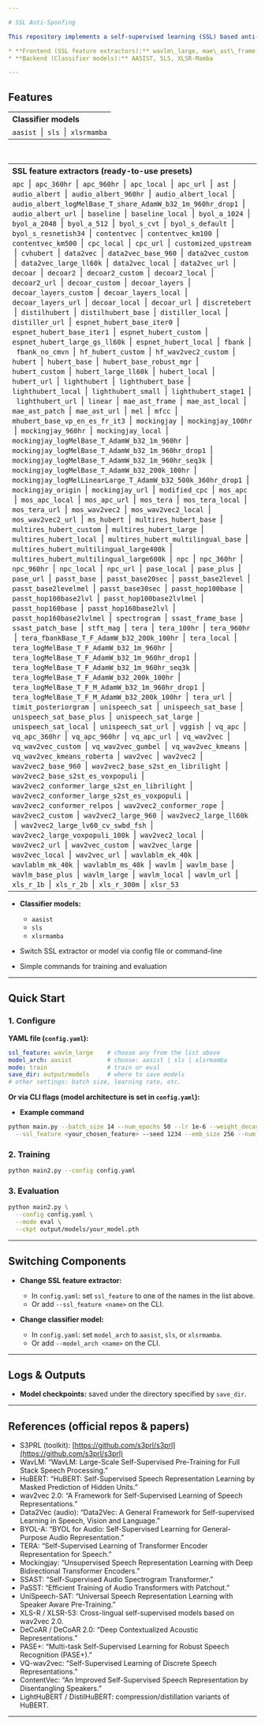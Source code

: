 ```yaml
---

# SSL Anti-Spoofing

This repository implements a self-supervised learning (SSL) based anti-spoofing pipeline for audio. It has two main stages:

* **Frontend (SSL feature extractors):** wavlm\_large, mae\_ast\_frame, npc\_960hr
* **Backend (Classifier models):** AASIST, SLS, XLSR-Mamba

---
```


## Features

<table>
  <tr>
    <th align="left">Classifier models</th>
  </tr>
  <tr>
    <td><code>aasist</code> &nbsp;|&nbsp; <code>sls</code> &nbsp;|&nbsp; <code>xlsrmamba</code></td>
  </tr>
</table>

<br/>

<table>
  <tr>
    <th align="left">SSL feature extractors (ready-to-use presets)</th>
  </tr>
  <tr>
  <td><code>apc</code> &nbsp;|&nbsp; <code>apc_360hr</code> &nbsp;|&nbsp; <code>apc_960hr</code> &nbsp;|&nbsp; <code>apc_local</code> &nbsp;|&nbsp; <code>apc_url</code> &nbsp;|&nbsp; <code>ast</code> &nbsp;|&nbsp; <code>audio_albert</code> &nbsp;|&nbsp; <code>audio_albert_960hr</code> &nbsp;|&nbsp; <code>audio_albert_local</code> &nbsp;|&nbsp; <code>audio_albert_logMelBase_T_share_AdamW_b32_1m_960hr_drop1</code> &nbsp;|&nbsp; <code>audio_albert_url</code> &nbsp;|&nbsp; <code>baseline</code> &nbsp;|&nbsp; <code>baseline_local</code> &nbsp;|&nbsp; <code>byol_a_1024</code> &nbsp;|&nbsp; <code>byol_a_2048</code> &nbsp;|&nbsp; <code>byol_a_512</code> &nbsp;|&nbsp; <code>byol_s_cvt</code> &nbsp;|&nbsp; <code>byol_s_default</code> &nbsp;|&nbsp; <code>byol_s_resnetish34</code> &nbsp;|&nbsp; <code>contentvec</code> &nbsp;|&nbsp; <code>contentvec_km100</code> &nbsp;|&nbsp; <code>contentvec_km500</code> &nbsp;|&nbsp; <code>cpc_local</code> &nbsp;|&nbsp; <code>cpc_url</code> &nbsp;|&nbsp; <code>customized_upstream</code> &nbsp;|&nbsp; <code>cvhubert</code> &nbsp;|&nbsp; <code>data2vec</code> &nbsp;|&nbsp; <code>data2vec_base_960</code> &nbsp;|&nbsp; <code>data2vec_custom</code> &nbsp;|&nbsp; <code>data2vec_large_ll60k</code> &nbsp;|&nbsp; <code>data2vec_local</code> &nbsp;|&nbsp; <code>data2vec_url</code> &nbsp;|&nbsp; <code>decoar</code> &nbsp;|&nbsp; <code>decoar2</code> &nbsp;|&nbsp; <code>decoar2_custom</code> &nbsp;|&nbsp; <code>decoar2_local</code> &nbsp;|&nbsp; <code>decoar2_url</code> &nbsp;|&nbsp; <code>decoar_custom</code> &nbsp;|&nbsp; <code>decoar_layers</code> &nbsp;|&nbsp; <code>decoar_layers_custom</code> &nbsp;|&nbsp; <code>decoar_layers_local</code> &nbsp;|&nbsp; <code>decoar_layers_url</code> &nbsp;|&nbsp; <code>decoar_local</code> &nbsp;|&nbsp; <code>decoar_url</code> &nbsp;|&nbsp; <code>discretebert</code> &nbsp;|&nbsp; <code>distilhubert</code> &nbsp;|&nbsp; <code>distilhubert_base</code> &nbsp;|&nbsp; <code>distiller_local</code> &nbsp;|&nbsp; <code>distiller_url</code> &nbsp;|&nbsp; <code>espnet_hubert_base_iter0</code> &nbsp;|&nbsp; <code>espnet_hubert_base_iter1</code> &nbsp;|&nbsp; <code>espnet_hubert_custom</code> &nbsp;|&nbsp; <code>espnet_hubert_large_gs_ll60k</code> &nbsp;|&nbsp; <code>espnet_hubert_local</code> &nbsp;|&nbsp; <code>fbank</code> &nbsp;|&nbsp; <code>fbank_no_cmvn</code> &nbsp;|&nbsp; <code>hf_hubert_custom</code> &nbsp;|&nbsp; <code>hf_wav2vec2_custom</code> &nbsp;|&nbsp; <code>hubert</code> &nbsp;|&nbsp; <code>hubert_base</code> &nbsp;|&nbsp; <code>hubert_base_robust_mgr</code> &nbsp;|&nbsp; <code>hubert_custom</code> &nbsp;|&nbsp; <code>hubert_large_ll60k</code> &nbsp;|&nbsp; <code>hubert_local</code> &nbsp;|&nbsp; <code>hubert_url</code> &nbsp;|&nbsp; <code>lighthubert</code> &nbsp;|&nbsp; <code>lighthubert_base</code> &nbsp;|&nbsp; <code>lighthubert_local</code> &nbsp;|&nbsp; <code>lighthubert_small</code> &nbsp;|&nbsp; <code>lighthubert_stage1</code> &nbsp;|&nbsp; <code>lighthubert_url</code> &nbsp;|&nbsp; <code>linear</code> &nbsp;|&nbsp; <code>mae_ast_frame</code> &nbsp;|&nbsp; <code>mae_ast_local</code> &nbsp;|&nbsp; <code>mae_ast_patch</code> &nbsp;|&nbsp; <code>mae_ast_url</code> &nbsp;|&nbsp; <code>mel</code> &nbsp;|&nbsp; <code>mfcc</code> &nbsp;|&nbsp; <code>mhubert_base_vp_en_es_fr_it3</code> &nbsp;|&nbsp; <code>mockingjay</code> &nbsp;|&nbsp; <code>mockingjay_100hr</code> &nbsp;|&nbsp; <code>mockingjay_960hr</code> &nbsp;|&nbsp; <code>mockingjay_local</code> &nbsp;|&nbsp; <code>mockingjay_logMelBase_T_AdamW_b32_1m_960hr</code> &nbsp;|&nbsp; <code>mockingjay_logMelBase_T_AdamW_b32_1m_960hr_drop1</code> &nbsp;|&nbsp; <code>mockingjay_logMelBase_T_AdamW_b32_1m_960hr_seq3k</code> &nbsp;|&nbsp; <code>mockingjay_logMelBase_T_AdamW_b32_200k_100hr</code> &nbsp;|&nbsp; <code>mockingjay_logMelLinearLarge_T_AdamW_b32_500k_360hr_drop1</code> &nbsp;|&nbsp; <code>mockingjay_origin</code> &nbsp;|&nbsp; <code>mockingjay_url</code> &nbsp;|&nbsp; <code>modified_cpc</code> &nbsp;|&nbsp; <code>mos_apc</code> &nbsp;|&nbsp; <code>mos_apc_local</code> &nbsp;|&nbsp; <code>mos_apc_url</code> &nbsp;|&nbsp; <code>mos_tera</code> &nbsp;|&nbsp; <code>mos_tera_local</code> &nbsp;|&nbsp; <code>mos_tera_url</code> &nbsp;|&nbsp; <code>mos_wav2vec2</code> &nbsp;|&nbsp; <code>mos_wav2vec2_local</code> &nbsp;|&nbsp; <code>mos_wav2vec2_url</code> &nbsp;|&nbsp; <code>ms_hubert</code> &nbsp;|&nbsp; <code>multires_hubert_base</code> &nbsp;|&nbsp; <code>multires_hubert_custom</code> &nbsp;|&nbsp; <code>multires_hubert_large</code> &nbsp;|&nbsp; <code>multires_hubert_local</code> &nbsp;|&nbsp; <code>multires_hubert_multilingual_base</code> &nbsp;|&nbsp; <code>multires_hubert_multilingual_large400k</code> &nbsp;|&nbsp; <code>multires_hubert_multilingual_large600k</code> &nbsp;|&nbsp; <code>npc</code> &nbsp;|&nbsp; <code>npc_360hr</code> &nbsp;|&nbsp; <code>npc_960hr</code> &nbsp;|&nbsp; <code>npc_local</code> &nbsp;|&nbsp; <code>npc_url</code> &nbsp;|&nbsp; <code>pase_local</code> &nbsp;|&nbsp; <code>pase_plus</code> &nbsp;|&nbsp; <code>pase_url</code> &nbsp;|&nbsp; <code>passt_base</code> &nbsp;|&nbsp; <code>passt_base20sec</code> &nbsp;|&nbsp; <code>passt_base2level</code> &nbsp;|&nbsp; <code>passt_base2levelmel</code> &nbsp;|&nbsp; <code>passt_base30sec</code> &nbsp;|&nbsp; <code>passt_hop100base</code> &nbsp;|&nbsp; <code>passt_hop100base2lvl</code> &nbsp;|&nbsp; <code>passt_hop100base2lvlmel</code> &nbsp;|&nbsp; <code>passt_hop160base</code> &nbsp;|&nbsp; <code>passt_hop160base2lvl</code> &nbsp;|&nbsp; <code>passt_hop160base2lvlmel</code> &nbsp;|&nbsp; <code>spectrogram</code> &nbsp;|&nbsp; <code>ssast_frame_base</code> &nbsp;|&nbsp; <code>ssast_patch_base</code> &nbsp;|&nbsp; <code>stft_mag</code> &nbsp;|&nbsp; <code>tera</code> &nbsp;|&nbsp; <code>tera_100hr</code> &nbsp;|&nbsp; <code>tera_960hr</code> &nbsp;|&nbsp; <code>tera_fbankBase_T_F_AdamW_b32_200k_100hr</code> &nbsp;|&nbsp; <code>tera_local</code> &nbsp;|&nbsp; <code>tera_logMelBase_T_F_AdamW_b32_1m_960hr</code> &nbsp;|&nbsp; <code>tera_logMelBase_T_F_AdamW_b32_1m_960hr_drop1</code> &nbsp;|&nbsp; <code>tera_logMelBase_T_F_AdamW_b32_1m_960hr_seq3k</code> &nbsp;|&nbsp; <code>tera_logMelBase_T_F_AdamW_b32_200k_100hr</code> &nbsp;|&nbsp; <code>tera_logMelBase_T_F_M_AdamW_b32_1m_960hr_drop1</code> &nbsp;|&nbsp; <code>tera_logMelBase_T_F_M_AdamW_b32_200k_100hr</code> &nbsp;|&nbsp; <code>tera_url</code> &nbsp;|&nbsp; <code>timit_posteriorgram</code> &nbsp;|&nbsp; <code>unispeech_sat</code> &nbsp;|&nbsp; <code>unispeech_sat_base</code> &nbsp;|&nbsp; <code>unispeech_sat_base_plus</code> &nbsp;|&nbsp; <code>unispeech_sat_large</code> &nbsp;|&nbsp; <code>unispeech_sat_local</code> &nbsp;|&nbsp; <code>unispeech_sat_url</code> &nbsp;|&nbsp; <code>vggish</code> &nbsp;|&nbsp; <code>vq_apc</code> &nbsp;|&nbsp; <code>vq_apc_360hr</code> &nbsp;|&nbsp; <code>vq_apc_960hr</code> &nbsp;|&nbsp; <code>vq_apc_url</code> &nbsp;|&nbsp; <code>vq_wav2vec</code> &nbsp;|&nbsp; <code>vq_wav2vec_custom</code> &nbsp;|&nbsp; <code>vq_wav2vec_gumbel</code> &nbsp;|&nbsp; <code>vq_wav2vec_kmeans</code> &nbsp;|&nbsp; <code>vq_wav2vec_kmeans_roberta</code> &nbsp;|&nbsp; <code>wav2vec</code> &nbsp;|&nbsp; <code>wav2vec2</code> &nbsp;|&nbsp; <code>wav2vec2_base_960</code> &nbsp;|&nbsp; <code>wav2vec2_base_s2st_en_librilight</code> &nbsp;|&nbsp; <code>wav2vec2_base_s2st_es_voxpopuli</code> &nbsp;|&nbsp; <code>wav2vec2_conformer_large_s2st_en_librilight</code> &nbsp;|&nbsp; <code>wav2vec2_conformer_large_s2st_es_voxpopuli</code> &nbsp;|&nbsp; <code>wav2vec2_conformer_relpos</code> &nbsp;|&nbsp; <code>wav2vec2_conformer_rope</code> &nbsp;|&nbsp; <code>wav2vec2_custom</code> &nbsp;|&nbsp; <code>wav2vec2_large_960</code> &nbsp;|&nbsp; <code>wav2vec2_large_ll60k</code> &nbsp;|&nbsp; <code>wav2vec2_large_lv60_cv_swbd_fsh</code> &nbsp;|&nbsp; <code>wav2vec2_large_voxpopuli_100k</code> &nbsp;|&nbsp; <code>wav2vec2_local</code> &nbsp;|&nbsp; <code>wav2vec2_url</code> &nbsp;|&nbsp; <code>wav2vec_custom</code> &nbsp;|&nbsp; <code>wav2vec_large</code> &nbsp;|&nbsp; <code>wav2vec_local</code> &nbsp;|&nbsp; <code>wav2vec_url</code> &nbsp;|&nbsp; <code>wavlablm_ek_40k</code> &nbsp;|&nbsp; <code>wavlablm_mk_40k</code> &nbsp;|&nbsp; <code>wavlablm_ms_40k</code> &nbsp;|&nbsp; <code>wavlm</code> &nbsp;|&nbsp; <code>wavlm_base</code> &nbsp;|&nbsp; <code>wavlm_base_plus</code> &nbsp;|&nbsp; <code>wavlm_large</code> &nbsp;|&nbsp; <code>wavlm_local</code> &nbsp;|&nbsp; <code>wavlm_url</code> &nbsp;|&nbsp; <code>xls_r_1b</code> &nbsp;|&nbsp; <code>xls_r_2b</code> &nbsp;|&nbsp; <code>xls_r_300m</code> &nbsp;|&nbsp; <code>xlsr_53</code></td>
</tr>

</table>


* **Classifier models:**

  * `aasist`
  * `sls`
  * `xlsrmamba`

* Switch SSL extractor or model via config file or command-line

* Simple commands for training and evaluation

---

## Quick Start

### 1. Configure

**YAML file (`config.yaml`):**

```yaml
ssl_feature: wavlm_large    # choose any from the list above
model_arch: aasist          # choose: aasist | sls | xlsrmamba
mode: train                 # train or eval
save_dir: output/models     # where to save models
# other settings: batch size, learning rate, etc.
```

**Or via CLI flags (model architecture is set in `config.yaml`):**

* **Example command**

```bash
python main.py --batch_size 14 --num_epochs 50 --lr 1e-6 --weight_decay 1e-4 \
  --ssl_feature <your_chosen_feature> --seed 1234 --emb_size 256 --num_encoders 12
```

### 2. Training

```bash
python main2.py --config config.yaml
```

### 3. Evaluation

```bash
python main2.py \
  --config config.yaml \
  --mode eval \
  --ckpt output/models/your_model.pth
```

---

## Switching Components

* **Change SSL feature extractor:**

  * In `config.yaml`: set `ssl_feature` to one of the names in the list above.
  * Or add `--ssl_feature <name>` on the CLI.

* **Change classifier model:**

  * In `config.yaml`: set `model_arch` to `aasist`, `sls`, or `xlsrmamba`.
  * Or add `--model_arch <name>` on the CLI.

---

## Logs & Outputs

* **Model checkpoints:** saved under the directory specified by `save_dir`.

---

## References (official repos & papers)

* S3PRL (toolkit): [https://github.com/s3prl/s3prl](https://github.com/s3prl/s3prl)
* WavLM: “WavLM: Large-Scale Self-Supervised Pre-Training for Full Stack Speech Processing.”
* HuBERT: “HuBERT: Self-Supervised Speech Representation Learning by Masked Prediction of Hidden Units.”
* wav2vec 2.0: “A Framework for Self-Supervised Learning of Speech Representations.”
* Data2Vec (audio): “Data2Vec: A General Framework for Self-supervised Learning in Speech, Vision and Language.”
* BYOL-A: “BYOL for Audio: Self-Supervised Learning for General-Purpose Audio Representation.”
* TERA: “Self-Supervised Learning of Transformer Encoder Representation for Speech.”
* Mockingjay: “Unsupervised Speech Representation Learning with Deep Bidirectional Transformer Encoders.”
* SSAST: “Self-Supervised Audio Spectrogram Transformer.”
* PaSST: “Efficient Training of Audio Transformers with Patchout.”
* UniSpeech-SAT: “Universal Speech Representation Learning with Speaker Aware Pre-Training.”
* XLS-R / XLSR-53: Cross-lingual self-supervised models based on wav2vec 2.0.
* DeCoAR / DeCoAR 2.0: “Deep Contextualized Acoustic Representations.”
* PASE+: “Multi-task Self-Supervised Learning for Robust Speech Recognition (PASE+).”
* VQ-wav2vec: “Self-Supervised Learning of Discrete Speech Representations.”
* ContentVec: “An Improved Self-Supervised Speech Representation by Disentangling Speakers.”
* LightHuBERT / DistilHuBERT: compression/distillation variants of HuBERT.

---
